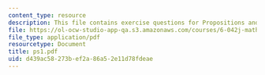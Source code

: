 ```yaml
---
content_type: resource
description: This file contains exercise questions for Propositions and Proofs.
file: https://ol-ocw-studio-app-qa.s3.amazonaws.com/courses/6-042j-mathematics-for-computer-science-fall-2005/d439ac58273bef2a86a52e11d78fdeae_ps1.pdf
file_type: application/pdf
resourcetype: Document
title: ps1.pdf
uid: d439ac58-273b-ef2a-86a5-2e11d78fdeae
---
```

